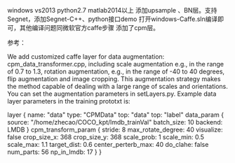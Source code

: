 windows vs2013 python2.7 matlab2014以上
添加upsample 、BN层。支持Segnet，添加Segnet-C++、python接口demo
打开windows-Caffe.sln编译即可，其他编译问题同微软官方caffe步骤
添加了cpm层。

参考：

We add customized caffe layer for data augmentation: cpm_data_transformer.cpp, including scale augmentation e.g., in the range of 0.7 to 1.3, rotation augmentation, e.g., in the range of -40 to 40 degrees, flip augmentation and image cropping. This augmentation strategy makes the method capable of dealing with a large range of scales and orientations. You can set the augmentation parameters in setLayers.py. Example data layer parameters in the training prototxt is:

layer {
  name: "data"
  type: "CPMData"
  top: "data"
  top: "label"
  data_param {
    source: "/home/zhecao/COCO_kpt/lmdb_trainVal"
    batch_size: 10
    backend: LMDB
  }
  cpm_transform_param {
    stride: 8
    max_rotate_degree: 40
    visualize: false
    crop_size_x: 368
    crop_size_y: 368
    scale_prob: 1
    scale_min: 0.5
    scale_max: 1.1
    target_dist: 0.6
    center_perterb_max: 40
    do_clahe: false
    num_parts: 56
    np_in_lmdb: 17
  }
}


